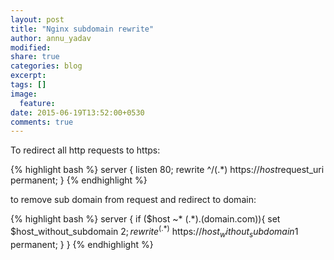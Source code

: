 ```yaml
---
layout: post
title: "Nginx subdomain rewrite"
author: annu_yadav
modified:
share: true
categories: blog
excerpt:
tags: []
image:
  feature:
date: 2015-06-19T13:52:00+0530
comments: true
---
```


To redirect all http requests to https:

{% highlight bash %}
server {
    listen 80;
    rewrite ^/(.*) https://$host$request_uri permanent;
}
{% endhighlight %}


to remove sub domain from request and redirect to domain:

{% highlight bash %}
server {
  if ($host ~* (.*)\.(domain\.com)){
      set $host_without_subdomain $2;
      rewrite ^(.*)$ https://$host_without_subdomain$1 permanent;
  }
}
{% endhighlight %}
